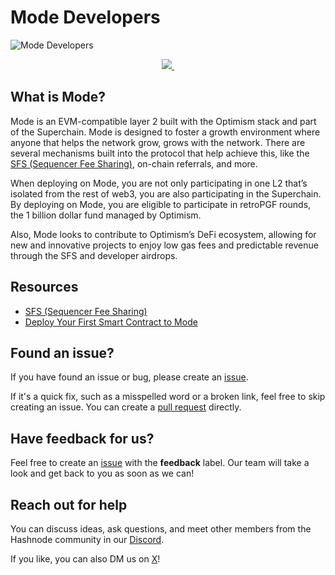 # Mode Developers

![Mode Developers](https://cdn.hashnode.com/res/hashnode/image/upload/v1706553245099/GYD6fKeG6.jpg "Mode Developers")

<p align="center">
<a href="https://mode.network/">
    <img src="https://img.shields.io/badge/MADE%20BY%20Mode-000000.svg?style=for-the-badge&logo">
</a>
<a href="https://discord.gg/modenetworkofficial">
    <img alt="" src="https://img.shields.io/badge/Join%20the%20community-black.svg?style=for-the-badge&logo=discord&labelColor=000000&logoWidth=20">
  </a>
</p>

## What is Mode?
Mode is an EVM-compatible layer 2 built with the Optimism stack and part of the Superchain. Mode is designed to foster a growth environment where anyone that helps the network grow, grows with the network. There are several mechanisms built into the protocol that help achieve this, like the [SFS (Sequencer Fee Sharing)](Guides/SFS_FAQ.md), on-chain referrals, and more.

When deploying on Mode, you are not only participating in one L2 that’s isolated from the rest of web3, you are also participating in the Superchain. By deploying on Mode, you are eligible to participate in retroPGF rounds, the 1 billion dollar fund managed by Optimism.

Also, Mode looks to contribute to Optimism’s DeFi ecosystem, allowing for new and innovative projects to enjoy low gas fees and predictable revenue through the SFS and developer airdrops.

## Resources
* [SFS (Sequencer Fee Sharing)](Guides/SFS_FAQ.md)
* [Deploy Your First Smart Contract to Mode](Guides/Your_First_Smart_Contract.md)

## Found an issue?

If you have found an issue or bug, please create an [issue](https:/https://github.com/mode-network/mode-developers).

If it's a quick fix, such as a misspelled word or a broken link, feel free to skip creating an issue. You can create a [pull request](https://github.com/mode-network/mode-developers/pulls) directly.

## Have feedback for us?

Feel free to create an [issue](https://github.com/mode-network/mode-developers/issues) with the **feedback** label. Our team will take a look and get back to you as soon as we can!

## Reach out for help

You can discuss ideas, ask questions, and meet other members from the Hashnode community in our [Discord](https://discord.gg/modenetworkofficial).

If you like, you can also DM us on [X](https://x.com/modenetwork)!
